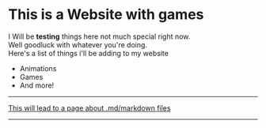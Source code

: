 # This is a Website with games
  
I Will be **testing** things here not much special right now.  
Well goodluck with whatever you're doing.  
Here's a list of things i'll be adding to my website  
- Animations 
- Games
- And more!  

_____________  
  
[This will lead to a page about .md/markdown files][MD]  
  
_____________  
  
  
[MD]: <https://www.lifewire.com/md-file-4143558> "This will lead to a page about .md/markdown files"
